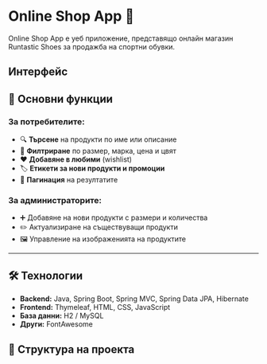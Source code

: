 # Online Shop App 👟

Online Shop App е уеб приложение, представящо онлайн магазин Runtastic Shoes за продажба на спортни обувки.

## Интерфейс

## 🚀 Основни функции

### За потребителите:
- 🔍 **Търсене** на продукти по име или описание
- 🎯 **Филтриране** по размер, марка, цена и цвят
- ❤️ **Добавяне в любими** (wishlist)
- 🏷️ **Етикети за нови продукти и промоции**
- 📄 **Пагинация** на резултатите

### За администраторите:
- ➕ Добавяне на нови продукти с размери и количества
- ✏️ Актуализиране на съществуващи продукти
- 🖼️ Управление на изображенията на продуктите

---

## 🛠️ Технологии

- **Backend:** Java, Spring Boot, Spring MVC, Spring Data JPA, Hibernate  
- **Frontend:** Thymeleaf, HTML, CSS, JavaScript  
- **База данни:** H2 / MySQL  
- **Други:** FontAwesome

## 📂 Структура на проекта

